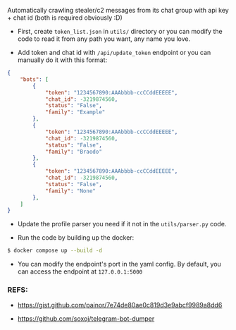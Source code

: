 Automatically crawling stealer/c2 messages from its chat group with api key + chat id (both is required obviously :D)


- First, create `token_list.json` in `utils/` directory or you can modify the code to read it from any path you want, any name you love.

- Add token and chat id with `/api/update_token` endpoint or you can manually do it with this format:

```json
{
    "bots": [
        {
            "token": "1234567890:AAAbbbb-ccCCddEEEEE",
            "chat_id": -3219874560,
            "status": "False",
            "family": "Example"
        },
        {
            "token": "1234567890:AAAbbbb-ccCCddEEEEE",
            "chat_id": -3219874560,
            "status": "False",
            "family": "Braodo"
        },
        {
            "token": "1234567890:AAAbbbb-ccCCddEEEEE",
            "chat_id": -3219874560,
            "status": "False",
            "family": "None"
        },
    ]
}
```

- Update the profile parser you need if it not in the `utils/parser.py` code. 

- Run the code by building up the docker:

```sh
$ docker compose up --build -d
```

- You can modify the endpoint's port in the yaml config. By default, you can access the endpoint at `127.0.0.1:5000`


### REFS:

- https://gist.github.com/painor/7e74de80ae0c819d3e9abcf9989a8dd6

- https://github.com/soxoj/telegram-bot-dumper